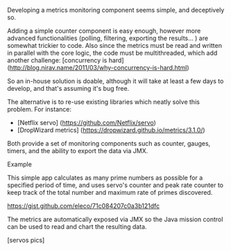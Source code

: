 
Developing a metrics monitoring component seems simple, and deceptively so. 

Adding a simple counter component is easy enough, however more advanced functionalities (polling, filtering, exporting the results... ) are somewhat trickier to code. Also since
the metrics must be read and written in parallel with the core logic, the code must be multithreaded, which add another challenge: [concurrency is hard] (http://blog.nirav.name/2011/03/why-concurrency-is-hard.html)

So an in-house solution is doable, although it will take at least a few days to develop, and that's assuming it's bug free.

The alternative is to re-use existing libraries which neatly solve this problem. For instance:

* [Netflix servo] (https://github.com/Netflix/servo)
* [DropWizard metrics] (https://dropwizard.github.io/metrics/3.1.0/)

Both provide a set of monitoring components such as counter, gauges, timers, and the ability to export the data via JMX.

Example 

This simple app calculates as many prime numbers as possible for a specified period of time, and uses servo's counter and peak rate 
counter to keep track of the total number and maximum rate of primes discovered.

https://gist.github.com/eleco/71c084207c0a3b121dfc

The metrics are automatically exposed via JMX so the Java mission control can be used to read and chart the resulting data.

[servos pics]











